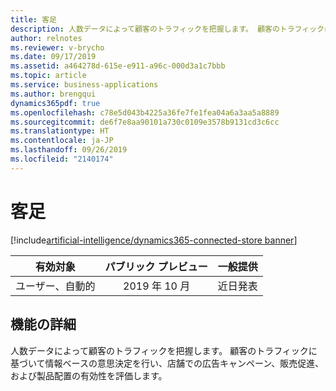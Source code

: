 ```yaml
---
title: 客足
description: 人数データによって顧客のトラフィックを把握します。 顧客のトラフィックに基づいて情報ベースの意思決定を行い、店舗での広告キャンペーン、販売促進、および製品配置の有効性を評価します。
author: relnotes
ms.reviewer: v-brycho
ms.date: 09/17/2019
ms.assetid: a464278d-615e-e911-a96c-000d3a1c7bbb
ms.topic: article
ms.service: business-applications
ms.author: brengqui
dynamics365pdf: true
ms.openlocfilehash: c78e5d043b4225a36fe7fe1fea04a6a3aa5a8889
ms.sourcegitcommit: de6f7e8aa90101a730c0109e3578b9131cd3c6cc
ms.translationtype: HT
ms.contentlocale: ja-JP
ms.lasthandoff: 09/26/2019
ms.locfileid: "2140174"
---
```

# <a name="foot-traffic"></a>客足
[!include[artificial-intelligence/dynamics365-connected-store banner](../includes/artificial-intelligence/dynamics365-connected-store.md)]

| 有効対象    |  パブリック プレビュー | 一般提供 | 
| ---------- | :----------: |:----------: |
|ユーザー、自動的|2019 年 10 月| 近日発表|






## <a name="feature-details"></a>機能の詳細
<!--feature detail start -->
人数データによって顧客のトラフィックを把握します。 顧客のトラフィックに基づいて情報ベースの意思決定を行い、店舗での広告キャンペーン、販売促進、および製品配置の有効性を評価します。
<!--feature detail end -->











